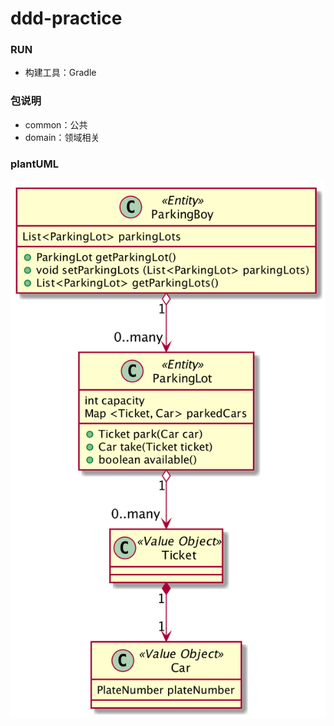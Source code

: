# ddd-practice

### RUN
- 构建工具：Gradle

### 包说明
- common：公共
- domain：领域相关

### plantUML
![ParkingLotsManagement](src/main/resources/plantuml/ParkingLotsManagement.png)

